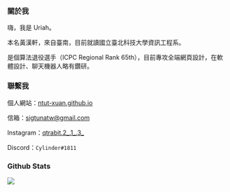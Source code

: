 ### 關於我

嗨，我是 Uriah。

本名黃漢軒，來自臺南，目前就讀國立臺北科技大學資訊工程系。

是個算法退役選手（ICPC Regional Rank 65th），目前專攻全端網頁設計，在軟體設計、聊天機器人略有鑽研。

### 聯繫我

個人網站：[ntut-xuan.github.io](https://ntut-xuan.github.io/)

信箱：[sigtunatw@gmail.com](sigtunatw@gmail.com)

Instagram：[qtrabit.2_.1_.3_](https://www.instagram.com/qtrabit.2_.1_.3_/)

Discord：`Cylinder#1811`

### Github Stats

![](https://github-readme-stats.vercel.app/api?username=ntut-xuan&include_all_commits=true&theme=tokyonight)
